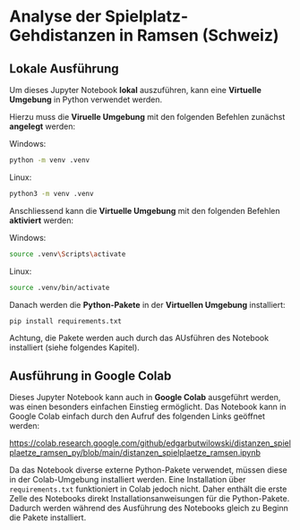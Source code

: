 # Analyse der Spielplatz-Gehdistanzen in Ramsen (Schweiz)

## Lokale Ausführung

Um dieses Jupyter Notebook **lokal** auszuführen, kann eine **Virtuelle Umgebung** in Python verwendet werden.

Hierzu muss die **Viruelle Umgebung** mit den folgenden Befehlen zunächst **angelegt** werden:

Windows:

```bash
python -m venv .venv
```

Linux:

```bash
python3 -m venv .venv
```

Anschliessend kann die **Virtuelle Umgebung** mit den folgenden Befehlen **aktiviert** werden:

Windows:

```bash
source .venv\Scripts\activate
```

Linux:

```bash
source .venv/bin/activate
```

Danach werden die **Python-Pakete** in der **Virtuellen Umgebung** installiert:

```bash
pip install requirements.txt
```

Achtung, die Pakete werden auch durch das AUsführen des Notebook installiert (siehe folgendes Kapitel).

## Ausführung in Google Colab

Dieses Jupyter Notebook kann auch in **Google Colab** ausgeführt werden, was einen besonders einfachen Einstieg ermöglicht. Das Notebook kann in Google Colab einfach durch den Aufruf des folgenden Links geöffnet werden:

https://colab.research.google.com/github/edgarbutwilowski/distanzen_spielplaetze_ramsen_py/blob/main/distanzen_spielplaetze_ramsen.ipynb

Da das Notebook diverse externe Python-Pakete verwendet, müssen diese in der Colab-Umgebung installiert werden. Eine Installation über `requirements.txt` funktioniert in Colab jedoch nicht. Daher enthält die erste Zelle des Notebooks direkt Installationsanweisungen für die Python-Pakete. Dadurch werden während des Ausführung des Notebooks gleich zu Beginn die Pakete installiert.

